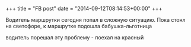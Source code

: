+++
title = "FB post"
date = "2014-09-12T08:14:53+00:00"
+++

Водитель маршрутки сегодня попал в сложную ситуацию. Пока стоял на светофоре, к маршрутке подошла бабушка-льготница

водитель порешал эту проблему - поехал на красный



